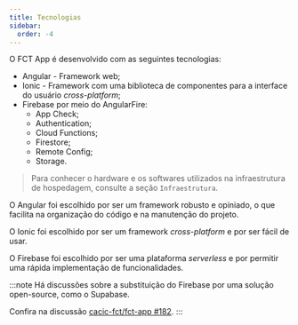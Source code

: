 ```yaml
---
title: Tecnologias
sidebar:
  order: -4
---
```


O FCT App é desenvolvido com as seguintes tecnologias:

- Angular - Framework web;
- Ionic - Framework com uma biblioteca de componentes para a interface do usuário _cross-platform_;
- Firebase por meio do AngularFire:
  - App Check;
  - Authentication;
  - Cloud Functions;
  - Firestore;
  - Remote Config;
  - Storage.

> Para conhecer o hardware e os softwares utilizados na infraestrutura de hospedagem, consulte a seção `Infraestrutura`.

O Angular foi escolhido por ser um framework robusto e opiniado, o que facilita na organização do código e na manutenção do projeto.

O Ionic foi escolhido por ser um framework _cross-platform_ e por ser fácil de usar.

O Firebase foi escolhido por ser uma plataforma _serverless_ e por permitir uma rápida implementação de funcionalidades.

:::note
Há discussões sobre a substituição do Firebase por uma solução open-source, como o Supabase.

Confira na discussão [cacic-fct/fct-app #182](https://github.com/cacic-fct/fct-app/discussions/182).
:::
